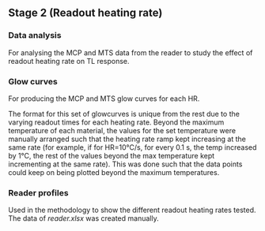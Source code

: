 ## Stage 2 (Readout heating rate)

### Data analysis

For analysing the MCP and MTS data from the reader to study the effect of readout heating rate on TL response.

### Glow curves

For producing the MCP and MTS glow curves for each HR.

The format for this set of glowcurves is unique from the rest due to the varying readout times for each heating rate. 
Beyond the maximum temperature of each material, the values for the set temperature were manually arranged such that the heating rate ramp kept increasing at the same rate (for example, if for HR=10°C/s, for every 0.1 s, the temp increased by 1°C, the rest of the values beyond the max temperature kept incrementing at the same rate). 
This was done such that the data points could keep on being plotted beyond the maximum temperatures.

### Reader profiles

Used in the methodology to show the different readout heating rates tested.
The data of _reader.xlsx_ was created manually.
